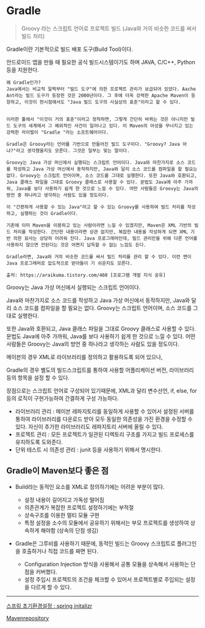 # Gradle

> Groovy 라는 스크립트 언어로 프로젝트 빌드 (Java와 거의 비슷한 코드를 써서 빌드 처리)



Gradle이란 기본적으로 빌드 배포 도구(Build Tool)이다.

안드로이드 앱을 만들 때 필요한 공식 빌드시스템이기도 하며 JAVA, C/C++, Python 등을 지원한다.



```
왜 Gradle인가?
Java에서는 비교적 일찍부터 "빌드 도구"에 의한 프로젝트 관리가 보급되어 있었다. Aache Ant라는 빌드 도구가 등장한 것은 2000년이다. 그 후에 더욱 강력한 Apache Maven이 등장하고, 이것이 현시점에서도 "Java 빌드 도구의 사실상의 표준"이라고 할 수 있다.
 

이러한 툴에서 "이것이 거의 표준"이라고 정착하면, 그렇게 간단히 바뀌는 것은 아니지만 빌드 도구의 세계에서 그 예외적인 사건이 일어나고 있다. 이 Maven의 아성을 무너지고 있는 강력한 라이벌이 "Gradle "라는 소프트웨어이다.

Gradle은 Groovy라는 언어를 기반으로 만들어진 빌드 도구이다. "Groovy? Java 아냐?"라고 생각했을지도 모른다. 그것은 일부는 맞는 말이다.

Groovy는 Java 가상 머신에서 실행되는 스크립트 언어이다. Java와 마찬가지로 소스 코드를 작성하고 Java 가상 머신에서 동작하지만, Java와 달리 소스 코드를 컴파일을 할 필요는 없다. Groovy는 스크립트 언어이며, 소스 코드를 그대로 실행한다. 또한 Java와 호환되고, Java 클래스 파일을 그대로 Groovy 클래스로 사용할 수 있다. 문법도 Java에 아주 가까워, Java를 보다 사용하기 쉽게 한 것으로 느낄 수 있다. 어떤 사람들은 Groovy는 Java의 방언 중 하나라고 생각하는 사람도 있을 정도이다.

이 "간편하게 사용할 수 있는 Java"라고 할 수 있는 Groovy를 사용하여 빌드 처리를 작성하고, 실행하는 것이 Gradle이다.

기존에 이미 Maven을 이용하고 있는 사람이라면 느낄 수 있겠지만, Maven은 XML 기반의 빌드 처리를 작성한다. 간단한 내용이라면 상관 없지만, 복잡한 내용을 작성하게 되면 XML 기반 의한 묘사는 상당히 어려워 진다. Java 프로그래머인데, 빌드 관리만을 위해 다른 언어를 사용하지 않으면 안된다는 것은 어쩐지 납득할 수 없는 느낌도 든다.

Gradle라면, Java와 거의 비슷한 코드를 써서 빌드 처리를 관리 할 수 있다. 이런 면이 Java 프로그래머로 압도적으로 받아들이 기 쉬운지도 모른다.

출처: https://araikuma.tistory.com/460 [프로그램 개발 지식 공유]

```

Groovy는 Java 가상 머신에서 실행되는 스크립트 언어이다.

Java와 마찬가지로 소스 코드를 작성하고 Java 가상 머신에서 동작하지만, Java와 달리 소스 코드를 컴파일을 할 필요는 없다. Groovy는 스크립트 언어이며, 소스 코드를 그대로 실행한다.

또한 Java와 호환되고, Java 클래스 파일을 그대로 Groovy 클래스로 사용할 수 있다. 문법도 Java에 아주 가까워, Java를 보다 사용하기 쉽게 한 것으로 느낄 수 있다. 어떤 사람들은 Groovy는 Java의 방언 중 하나라고 생각하는 사람도 있을 정도이다.



메이븐의 경우 XML로 라이브러리를 정의하고 활용하도록 되어 있으나,

Gradle의 경우 별도의 빌드스크립트를 통하여 사용할 어플리케이션 버전, 라이브러리등의 항목을 설정 할 수 있다.

장점으로는 스크립트 언어로 구성되어 있기때문에, XML과 달리 변수선언, if, else, for등의 로직이 구현가능하여 간결하게 구성 가능하다.



- 라이브러리 관리 : 메이븐 레파지토리를 동일하게 사용할 수 있어서 설정된 서버를 통하여 라이브러리를 다운로드 받아 모두 동일한 의존성을 가진 환경을 수정할 수 있다. 자신이 추가한 라이브러리도 레파지토리 서버에 올릴 수 있다.
- 프로젝트 관리 : 모든 프로젝트가 일관된 디렉토리 구조를 가지고 빌드 프로세스를 유지하도록 도와준다.
- 단위 테스트 시 의존성 관리 : junit 등을 사용하기 위해서 명시한다.



## Gradle이 Maven보다 좋은 점

- Build라는 동적인 요소를 XML로 정의하기에는 어려운 부분이 많다.

  - 설정 내용이 길어지고 가독성 떨어짐
  - 의존관계가 복잡한 프로젝트 설정하기에는 부적절
  - 상속구조를 이용한 멀티 모듈 구현
  - 특정 설정을 소수의 모듈에서 공유하기 위해서는 부모 프로젝트를 생성하여 상속하게 해야함 (상속의 단점 생김)

  

- Gradle은 그루비를 사용하기 때문에, 동적인 빌드는 Groovy 스크립트로 플러그인을 호출하거나 직접 코드를 짜면 된다.

  - Configuration Injection 방식을 사용해서 공통 모듈을 상속해서 사용하는 단점을 커버했다.
  - 설정 주입시 프로젝트의 조건을 체크할 수 있어서 프로젝트별로 주입되는 설정을 다르게 할 수 있다.



----

[스프링 초기환경설정 : spring initalizr](https://start.spring.io/)

[Mavenrepository](https://mvnrepository.com/)
